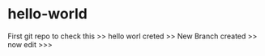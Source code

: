 # hello-world
First git repo
to check this >> hello worl creted >> New Branch created >> now edit >>>
